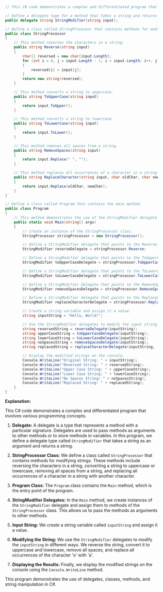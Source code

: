 ```csharp
// This C# code demonstrates a complex and differentiated program that involves various programming concepts.

// Define a delegate type for a method that takes a string and returns a string.
public delegate string StringModifier(string input);

// Define a class called StringProcessor that contains methods for modifying strings.
public class StringProcessor
{
    // This method reverses the characters in a string.
    public string Reverse(string input)
    {
        char[] reversed = new char[input.Length];
        for (int i = 0, j = input.Length - 1; i < input.Length; i++, j--)
        {
            reversed[i] = input[j];
        }
        return new string(reversed);
    }

    // This method converts a string to uppercase.
    public string ToUpperCase(string input)
    {
        return input.ToUpper();
    }

    // This method converts a string to lowercase.
    public string ToLowerCase(string input)
    {
        return input.ToLower();
    }

    // This method removes all spaces from a string.
    public string RemoveSpaces(string input)
    {
        return input.Replace(" ", "");
    }

    // This method replaces all occurrences of a character in a string with another character.
    public string ReplaceCharacter(string input, char oldChar, char newChar)
    {
        return input.Replace(oldChar, newChar);
    }
}

// Define a class called Program that contains the main method.
public class Program
{
    // This method demonstrates the use of the StringModifier delegate and the StringProcessor class.
    public static void Main(string[] args)
    {
        // Create an instance of the StringProcessor class.
        StringProcessor stringProcessor = new StringProcessor();

        // Define a StringModifier delegate that points to the Reverse method of the StringProcessor class.
        StringModifier reverseDelegate = stringProcessor.Reverse;

        // Define a StringModifier delegate that points to the ToUpperCase method of the StringProcessor class.
        StringModifier toUpperCaseDelegate = stringProcessor.ToUpperCase;

        // Define a StringModifier delegate that points to the ToLowerCase method of the StringProcessor class.
        StringModifier toLowerCaseDelegate = stringProcessor.ToLowerCase;

        // Define a StringModifier delegate that points to the RemoveSpaces method of the StringProcessor class.
        StringModifier removeSpacesDelegate = stringProcessor.RemoveSpaces;

        // Define a StringModifier delegate that points to the ReplaceCharacter method of the StringProcessor class.
        StringModifier replaceCharacterDelegate = stringProcessor.ReplaceCharacter;

        // Create a string variable and assign it a value.
        string inputString = "Hello, World!";

        // Use the StringModifier delegates to modify the input string in different ways.
        string reversedString = reverseDelegate(inputString);
        string upperCaseString = toUpperCaseDelegate(inputString);
        string lowerCaseString = toLowerCaseDelegate(inputString);
        string noSpacesString = removeSpacesDelegate(inputString);
        string replacedString = replaceCharacterDelegate(inputString, 'o', 'a');

        // Display the modified strings on the console.
        Console.WriteLine("Original String: " + inputString);
        Console.WriteLine("Reversed String: " + reversedString);
        Console.WriteLine("Upper Case String: " + upperCaseString);
        Console.WriteLine("Lower Case String: " + lowerCaseString);
        Console.WriteLine("No Spaces String: " + noSpacesString);
        Console.WriteLine("Replaced String: " + replacedString);
    }
}
```

**Explanation:**

This C# code demonstrates a complex and differentiated program that involves various programming concepts.

1. **Delegate:** A delegate is a type that represents a method with a particular signature. Delegates are used to pass methods as arguments to other methods or to store methods in variables. In this program, we define a delegate type called `StringModifier` that takes a string as an argument and returns a string.

2. **StringProcessor Class:** We define a class called `StringProcessor` that contains methods for modifying strings. These methods include reversing the characters in a string, converting a string to uppercase or lowercase, removing all spaces from a string, and replacing all occurrences of a character in a string with another character.

3. **Program Class:** The `Program` class contains the `Main` method, which is the entry point of the program.

4. **StringModifier Delegates:** In the `Main` method, we create instances of the `StringModifier` delegate and assign them to methods of the `StringProcessor` class. This allows us to pass the methods as arguments to other methods.

5. **Input String:** We create a string variable called `inputString` and assign it a value.

6. **Modifying the String:** We use the `StringModifier` delegates to modify the `inputString` in different ways. We reverse the string, convert it to uppercase and lowercase, remove all spaces, and replace all occurrences of the character 'o' with 'a'.

7. **Displaying the Results:** Finally, we display the modified strings on the console using the `Console.WriteLine` method.

This program demonstrates the use of delegates, classes, methods, and string manipulation in C#.